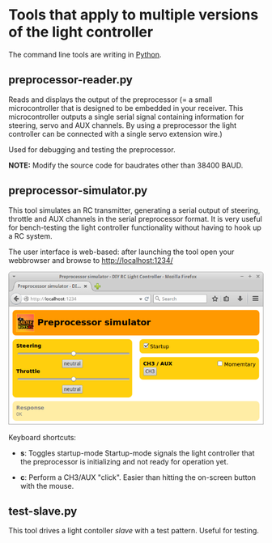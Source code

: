# Tools that apply to multiple versions of the light controller

The command line tools are writing in [Python](http://www.python.org/).


## preprocessor-reader.py

Reads and displays the output of the preprocessor (= a small microcontroller that is designed to be embedded in your receiver. This microcontroller outputs a single serial signal containing information for steering, servo and AUX channels. By using a preprocessor the light controller can be connected with a single servo extension wire.)

Used for debugging and testing the preprocessor.

**NOTE:** Modify the source code for baudrates other than 38400 BAUD.


## preprocessor-simulator.py

This tool simulates an RC transmitter, generating a serial output of steering, throttle and AUX channels in the serial preprocessor format. It is very useful for bench-testing the light controller functionality without having to hook up a RC system.

The user interface is web-based: after launching the tool open your webbrowser and browse to [http://localhost:1234/](http://localhost:1234/)


![Preprocessor-simulator screenshot](preprocessor-simulator.png)

Keyboard shortcuts:

- **s**: Toggles startup-mode
  Startup-mode signals the light controller that the preprocessor is initializing and not ready for operation yet.

- **c**: Perform a CH3/AUX "click". Easier than hitting the on-screen button with the mouse.


## test-slave.py

This tool drives a light contoller *slave* with a test pattern. Useful for testing.
